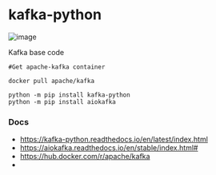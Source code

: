 # kafka-python



![image](https://github.com/wjs2063/kafka-python/assets/76778082/c7989dbb-c303-4257-9c98-f4de3771b48b)




Kafka base code


```
#Get apache-kafka container

docker pull apache/kafka

python -m pip install kafka-python
python -m pip install aiokafka

```




### Docs 

- https://kafka-python.readthedocs.io/en/latest/index.html
- https://aiokafka.readthedocs.io/en/stable/index.html#
- https://hub.docker.com/r/apache/kafka
- 
